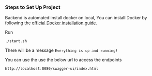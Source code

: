 ### **Steps to Set Up Project**

Backend is automated install docker on local, You can install Docker by following the [official Docker installation guide](https://docs.docker.com/get-docker/). 

Run
```sh
./start.sh
```

There will be a message `Everything is up and running!`

You can use the use the below url to access the endpoints

```
http://localhost:8080/swagger-ui/index.html
```